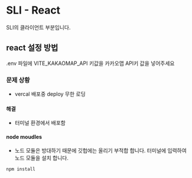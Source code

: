 # SLI - React
SLI의 클라이언트 부분입니다.

## react 설정 방법
.env 파일에 VITE_KAKAOMAP_API 키값을 카카오맵 API키 값을 넣어주세요

### 문제 상황
- vercal 배포중 deploy 무한 로딩

#### 해결
- 터미널 환경에서 배포함

#### node moudles
- 노드 모듈은 방대하기 때문에 깃헙에는 올리기 부적합 합니다.
터미널에 입력하여 노드 모듈을 설치 합니다.
```
npm install
```